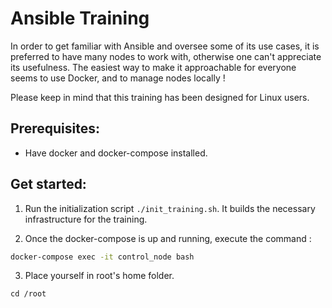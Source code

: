 # Ansible Training

In order to get familiar with Ansible and oversee some of its use cases, it is preferred to have many nodes to work with, otherwise one can't appreciate its usefulness.
The easiest way to make it approachable for everyone seems to use Docker, and to manage nodes locally !

Please keep in mind that this training has been designed for Linux users.

## Prerequisites:

- Have docker and docker-compose installed.

## Get started:

1. Run the initialization script `./init_training.sh`. It builds the necessary infrastructure for the training.

2. Once the docker-compose is up and running, execute the command :

```bash
docker-compose exec -it control_node bash
```

3. Place yourself in root's home folder.
```
cd /root
```
